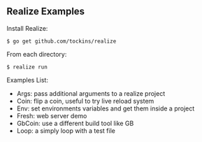 ## Realize Examples



Install Realize:

    $ go get github.com/tockins/realize

From each directory:
 
    $ realize run 

Examples List:

- Args: pass additional arguments to a realize project
- Coin: flip a coin, useful to try live reload system
- Env: set environments variables and get them inside a project
- Fresh: web server demo
- GbCoin: use a different build tool like GB
- Loop: a simply loop with a test file
